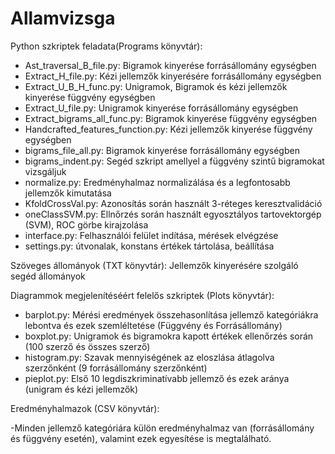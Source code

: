 # Allamvizsga

Python szkriptek feladata(Programs könyvtár):


  - Ast_traversal_B_file.py: Bigramok kinyerése forrásállomány egységben 
  - Extract_H_file.py: Kézi jellemzők kinyerésére forrásállomány egységben 
  - Extract_U_B_H_func.py: Unigramok, Bigramok és kézi jellemzők kinyerése függvény egységben 
  - Extract_U_file.py: Unigramok kinyerése forrásállomány egységben
  - Extract_bigrams_all_func.py: Bigramok kinyerése függvény egységben
  - Handcrafted_features_function.py: Kézi jellemzők kinyerése függvény egységben
  - bigrams_file_all.py: Bigramok kinyerése forrásállomány egységben
  - bigrams_indent.py: Segéd szkript amellyel a függvény szintű bigramokat vizsgáljuk
  - normalize.py: Eredményhalmaz normalizálása és a legfontosabb jellemzők kimutatása
  - KfoldCrossVal.py: Azonosítás során használt 3-réteges keresztvalidáció
  - oneClassSVM.py: Ellnőrzés során használt egyosztályos tartovektorgép (SVM), ROC görbe kirajzolása
  - interface.py: Felhasználói felület indítása, mérések elvégzése
  - settings.py: útvonalak, konstans értékek tártolása, beállítása
  
Szöveges állományok (TXT könyvtár): Jellemzők kinyerésére szolgáló segéd állományok

Diagrammok megjelenítéséért felelős szkriptek (Plots könyvtár):

  - barplot.py: Mérési eredmények összehasonlítása jellemző kategóriákra lebontva és ezek szemléltetése (Függvény és Forrásállomány)
  - boxplot.py: Unigramok és bigramokra kapott értékek ellenőrzés során (100 szerző és összes szerző)
  - histogram.py: Szavak mennyiségének az eloszlása átlagolva szerzőnként (9 forrásállomány szerzőnként)
  - pieplot.py: Első 10 legdiszkriminatívabb jellemző és ezek aránya (unigram és kézi jellemzők)
  
Eredményhalmazok (CSV könyvtár):

  -Minden jellemző kategóriára külön eredményhalmaz van (forrásállomány és függvény esetén), valamint ezek egyesítése is megtalálható.
